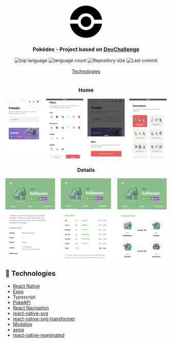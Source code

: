 <p align="center">
  <img src="./src/assets/patterns/pokeball.svg" width="100" alt="gameplay">
</p>

<h3 align="center">
<strong>Pokédex - Project based on <a href="https://devchallenge.com.br/challenges/5f35ce77ed30f35c3a399717/details">DevChallenge</a></strong>
</h3>

<p align="center">

  <img alt="top language" src="https://img.shields.io/github/languages/top/rafashiga/pokedex-app?style=flat-square">
  <img alt="language count" src="https://img.shields.io/github/languages/count/rafashiga/pokedex-app?style=flat-square">
  <img alt="Repository size" src="https://img.shields.io/github/repo-size/rafashiga/pokedex-app?style=flat-square">
  <img alt="Last commit" src="https://img.shields.io/github/last-commit/rafashiga/pokedex-app?style=flat-square">
  <br>
  <br>
  <a href="#space_invader-technologies">Technologies</a>
  <br>
  <br>
  <h3 align="center">
    Home
  </h3>
  <img src="./src/assets/screen/home.png">
  <br>
  <h3 align="center">
    Details
  </h3>
  <img src="./src/assets/screen/details.png">
  <br>
</p>

## :space_invader: Technologies

- [React Native](https://reactnative.dev/)
- [Expo](https://expo.io/)
- Typescript
- [PokéAPI](https://pokeapi.co/)
- [React Navigation](https://reactnavigation.org/)
- [react-native-svg](https://github.com/react-native-svg/react-native-svg)
- [react-native-svg-transformer](https://github.com/kristerkari/react-native-svg-transformer)
- [Modalize](https://github.com/jeremybarbet/react-native-modalize)
- [axios](https://github.com/axios/axios)
- [react-native-reanimated](https://docs.swmansion.com/react-native-reanimated/)
